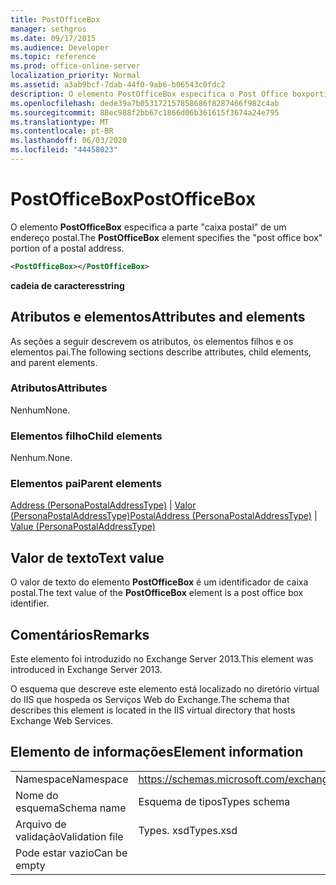 ```yaml
---
title: PostOfficeBox
manager: sethgros
ms.date: 09/17/2015
ms.audience: Developer
ms.topic: reference
ms.prod: office-online-server
localization_priority: Normal
ms.assetid: a3ab9bcf-7dab-44f0-9ab6-b06543c0fdc2
description: O elemento PostOfficeBox especifica o Post Office boxportion de um endereço postal.
ms.openlocfilehash: dede39a7b053172157858686f8287466f982c4ab
ms.sourcegitcommit: 88ec988f2bb67c1866d06b361615f3674a24e795
ms.translationtype: MT
ms.contentlocale: pt-BR
ms.lasthandoff: 06/03/2020
ms.locfileid: "44458023"
---
```

# <a name="postofficebox"></a><span data-ttu-id="f7b38-103">PostOfficeBox</span><span class="sxs-lookup"><span data-stu-id="f7b38-103">PostOfficeBox</span></span>

<span data-ttu-id="f7b38-104">O elemento **PostOfficeBox** especifica a parte "caixa postal" de um endereço postal.</span><span class="sxs-lookup"><span data-stu-id="f7b38-104">The **PostOfficeBox** element specifies the "post office box" portion of a postal address.</span></span> 
  
```XML
<PostOfficeBox></PostOfficeBox>
```

 <span data-ttu-id="f7b38-105">**cadeia de caracteres**</span><span class="sxs-lookup"><span data-stu-id="f7b38-105">**string**</span></span>
## <a name="attributes-and-elements"></a><span data-ttu-id="f7b38-106">Atributos e elementos</span><span class="sxs-lookup"><span data-stu-id="f7b38-106">Attributes and elements</span></span>

<span data-ttu-id="f7b38-107">As seções a seguir descrevem os atributos, os elementos filhos e os elementos pai.</span><span class="sxs-lookup"><span data-stu-id="f7b38-107">The following sections describe attributes, child elements, and parent elements.</span></span>
  
### <a name="attributes"></a><span data-ttu-id="f7b38-108">Atributos</span><span class="sxs-lookup"><span data-stu-id="f7b38-108">Attributes</span></span>

<span data-ttu-id="f7b38-109">Nenhum</span><span class="sxs-lookup"><span data-stu-id="f7b38-109">None.</span></span>
  
### <a name="child-elements"></a><span data-ttu-id="f7b38-110">Elementos filho</span><span class="sxs-lookup"><span data-stu-id="f7b38-110">Child elements</span></span>

<span data-ttu-id="f7b38-111">Nenhum.</span><span class="sxs-lookup"><span data-stu-id="f7b38-111">None.</span></span>
  
### <a name="parent-elements"></a><span data-ttu-id="f7b38-112">Elementos pai</span><span class="sxs-lookup"><span data-stu-id="f7b38-112">Parent elements</span></span>

<span data-ttu-id="f7b38-113">[Address (PersonaPostalAddressType)](postaladdress-personapostaladdresstype.md)  |  [Valor (PersonaPostalAddressType)](value-personapostaladdresstype.md)</span><span class="sxs-lookup"><span data-stu-id="f7b38-113">[PostalAddress (PersonaPostalAddressType)](postaladdress-personapostaladdresstype.md) | [Value (PersonaPostalAddressType)](value-personapostaladdresstype.md)</span></span>
  
## <a name="text-value"></a><span data-ttu-id="f7b38-114">Valor de texto</span><span class="sxs-lookup"><span data-stu-id="f7b38-114">Text value</span></span>

<span data-ttu-id="f7b38-115">O valor de texto do elemento **PostOfficeBox** é um identificador de caixa postal.</span><span class="sxs-lookup"><span data-stu-id="f7b38-115">The text value of the **PostOfficeBox** element is a post office box identifier.</span></span> 
  
## <a name="remarks"></a><span data-ttu-id="f7b38-116">Comentários</span><span class="sxs-lookup"><span data-stu-id="f7b38-116">Remarks</span></span>

<span data-ttu-id="f7b38-117">Este elemento foi introduzido no Exchange Server 2013.</span><span class="sxs-lookup"><span data-stu-id="f7b38-117">This element was introduced in Exchange Server 2013.</span></span>
  
<span data-ttu-id="f7b38-118">O esquema que descreve este elemento está localizado no diretório virtual do IIS que hospeda os Serviços Web do Exchange.</span><span class="sxs-lookup"><span data-stu-id="f7b38-118">The schema that describes this element is located in the IIS virtual directory that hosts Exchange Web Services.</span></span>
  
## <a name="element-information"></a><span data-ttu-id="f7b38-119">Elemento de informações</span><span class="sxs-lookup"><span data-stu-id="f7b38-119">Element information</span></span>

|||
|:-----|:-----|
|<span data-ttu-id="f7b38-120">Namespace</span><span class="sxs-lookup"><span data-stu-id="f7b38-120">Namespace</span></span>  <br/> |https://schemas.microsoft.com/exchange/services/2006/types  <br/> |
|<span data-ttu-id="f7b38-121">Nome do esquema</span><span class="sxs-lookup"><span data-stu-id="f7b38-121">Schema name</span></span>  <br/> |<span data-ttu-id="f7b38-122">Esquema de tipos</span><span class="sxs-lookup"><span data-stu-id="f7b38-122">Types schema</span></span>  <br/> |
|<span data-ttu-id="f7b38-123">Arquivo de validação</span><span class="sxs-lookup"><span data-stu-id="f7b38-123">Validation file</span></span>  <br/> |<span data-ttu-id="f7b38-124">Types. xsd</span><span class="sxs-lookup"><span data-stu-id="f7b38-124">Types.xsd</span></span>  <br/> |
|<span data-ttu-id="f7b38-125">Pode estar vazio</span><span class="sxs-lookup"><span data-stu-id="f7b38-125">Can be empty</span></span>  <br/> ||
   

